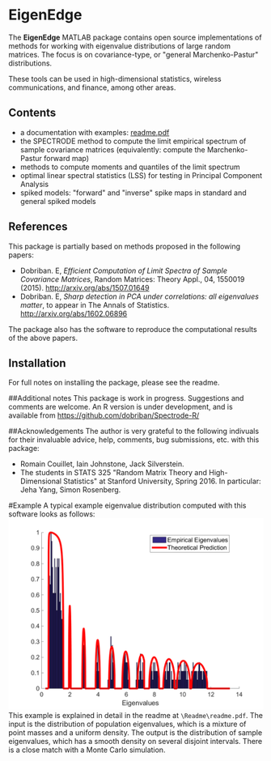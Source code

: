 # EigenEdge
The **EigenEdge** MATLAB package contains open source implementations 
of methods for working with eigenvalue distributions of large random matrices. 
The focus is on covariance-type, or "general Marchenko-Pastur" distributions. 

These tools can be used in high-dimensional statistics, wireless communications, and finance, among other areas.

## Contents 

* a documentation with examples: [readme.pdf](https://github.com/dobriban/EigenEdge/blob/master/readme/readme.pdf)
* the SPECTRODE method to compute the limit empirical spectrum of sample covariance matrices (equivalently: compute the Marchenko-Pastur forward map) 
* methods to compute moments and quantiles of the limit spectrum 
* optimal linear spectral statistics (LSS) for testing in Principal Component Analysis
* spiked models: "forward" and "inverse" spike maps in standard and general spiked models

## References

This package is partially based on methods proposed in the following papers: 
* Dobriban. E,  *Efficient Computation of Limit Spectra of Sample Covariance Matrices*, Random Matrices: Theory Appl., 04, 1550019 (2015). http://arxiv.org/abs/1507.01649
* Dobriban. E,  *Sharp detection in PCA under correlations: all eigenvalues matter*, to appear in The Annals of Statistics. http://arxiv.org/abs/1602.06896

The package also has the software to reproduce the computational results of the above papers. 

## Installation

For full notes on installing the package, please see the readme. 

##Additional notes
This package is work in progress. Suggestions and comments are welcome.
An R version is under development, and is available from https://github.com/dobriban/Spectrode-R/

##Acknowledgements
The author is very grateful to the following indivuals for their invaluable advice, help, comments, bug submissions, etc. with this package:
* Romain Couillet, Iain Johnstone, Jack Silverstein.
* The students in STATS 325 "Random Matrix Theory and High-Dimensional Statistics" at Stanford University, Spring 2016. In particular: Jeha Yang, 	Simon Rosenberg. 

#Example
A typical example eigenvalue distribution computed with this software looks as follows: 
![Alt text](https://github.com/dobriban/EigenEdge/blob/master/Experiments/Examples/Illustration_mixture_3.png?raw=true "Optional Title")
This example is explained in detail in the readme at `\Readme\readme.pdf`. The input is the distribution of population eigenvalues, which is a mixture of point masses and a uniform density. The output is the distribution of sample eigenvalues, which has a smooth density on several disjoint intervals. There is a close match with a Monte Carlo simulation.

